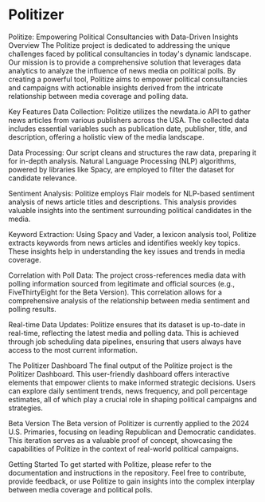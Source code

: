 # Politizer
Politize: Empowering Political Consultancies with Data-Driven Insights
Overview
The Politize project is dedicated to addressing the unique challenges faced by political consultancies in today's dynamic landscape. Our mission is to provide a comprehensive solution that leverages data analytics to analyze the influence of news media on political polls. By creating a powerful tool, Politize aims to empower political consultancies and campaigns with actionable insights derived from the intricate relationship between media coverage and polling data.

Key Features
Data Collection: Politize utilizes the newdata.io API to gather news articles from various publishers across the USA. The collected data includes essential variables such as publication date, publisher, title, and description, offering a holistic view of the media landscape.

Data Processing: Our script cleans and structures the raw data, preparing it for in-depth analysis. Natural Language Processing (NLP) algorithms, powered by libraries like Spacy, are employed to filter the dataset for candidate relevance.

Sentiment Analysis: Politize employs Flair models for NLP-based sentiment analysis of news article titles and descriptions. This analysis provides valuable insights into the sentiment surrounding political candidates in the media.

Keyword Extraction: Using Spacy and Vader, a lexicon analysis tool, Politize extracts keywords from news articles and identifies weekly key topics. These insights help in understanding the key issues and trends in media coverage.

Correlation with Poll Data: The project cross-references media data with polling information sourced from legitimate and official sources (e.g., FiveThirtyEight for the Beta Version). This correlation allows for a comprehensive analysis of the relationship between media sentiment and polling results.

Real-time Data Updates: Politize ensures that its dataset is up-to-date in real-time, reflecting the latest media and polling data. This is achieved through job scheduling data pipelines, ensuring that users always have access to the most current information.

The Politizer Dashboard
The final output of the Politize project is the Politizer Dashboard. This user-friendly dashboard offers interactive elements that empower clients to make informed strategic decisions. Users can explore daily sentiment trends, news frequency, and poll percentage estimates, all of which play a crucial role in shaping political campaigns and strategies.

Beta Version
The Beta version of Politizer is currently applied to the 2024 U.S. Primaries, focusing on leading Republican and Democratic candidates. This iteration serves as a valuable proof of concept, showcasing the capabilities of Politize in the context of real-world political campaigns.

Getting Started
To get started with Politize, please refer to the documentation and instructions in the repository. Feel free to contribute, provide feedback, or use Politize to gain insights into the complex interplay between media coverage and political polls.
